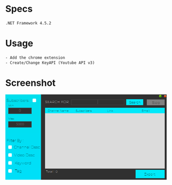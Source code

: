 # Specs 
	.NET Framework 4.5.2
# Usage
	- Add the chrome extension
	- Create/Change KeyAPI (Youtube API v3)
# Screenshot

![Alt text](sample.PNG?raw=true)
